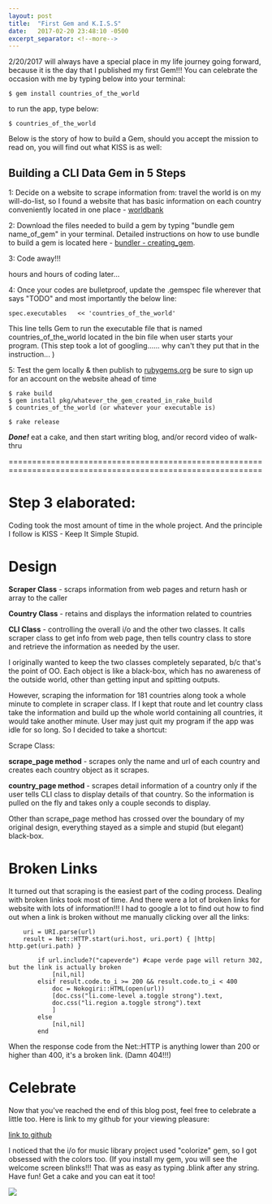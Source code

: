 ```yaml
---
layout: post
title:  "First Gem and K.I.S.S"
date:   2017-02-20 23:48:10 -0500
excerpt_separator: <!--more-->
---
```



2/20/2017 will always have a special place in my life journey going forward, because it is the day that I published my first Gem!!! <!--more-->You can celebrate the occasion with me by typing below into your terminal:

```
$ gem install countries_of_the_world
```

to run the app, type below:

```
$ countries_of_the_world
```

Below is the story of how to build a Gem, should you accept the mission to read on, you will find out what KISS is as well:

## **Building a CLI Data Gem in 5 Steps**

1: Decide on a website to scrape information from:  travel the world is on my will-do-list, so I found a website that has basic information on each country conveniently located in one place - [worldbank](http://www.worldbank.org/en/country)

2: Download the files needed to build a gem by typing "bundle gem name_of_gem" in your terminal. Detailed instructions on how to use bundle to build a gem is located here - [bundler - creating_gem](https://bundler.io/v1.13/guides/creating_gem).

3: Code away!!!

hours and hours of coding later...

4: Once your codes are bulletproof, update the .gemspec file wherever that says "TODO" and most importantly the below line:

```
spec.executables   << 'countries_of_the_world'
```
This line tells Gem to run the executable file that is named countries_of_the_world located in the bin file when user starts your program. (This step took a lot of googling...... why can't they put that in the instruction... )

5: Test the gem locally & then publish to [rubygems.org](https://rubygems.org/) be sure to sign up for an account on the website ahead of time

```
$ rake build
$ gem install pkg/whatever_the_gem_created_in_rake_build
$ countries_of_the_world (or whatever your executable is)

$ rake release
```

***Done!*** eat a cake, and then start writing blog, and/or record video of walk-thru

============================================================================================================

# **Step 3 elaborated:**


Coding took the most amount of time in the whole project. And the principle I follow is KISS - Keep It Simple Stupid.

# Design

**Scraper Class** - scraps information from web pages and return hash or array to the caller

**Country Class** - retains and displays the information related to countries

**CLI Class**  - controlling the overall i/o and the other two classes.  It calls scraper class to get info from web page, then tells country class to store and retrieve the information as needed by the user.

I originally wanted to keep the two classes completely separated, b/c that's the point of OO. Each object is like a black-box, which has no awareness of the outside world, other than getting input and spitting outputs.  

However, scraping the information for 181 countries along took a whole minute to complete in scraper class. If I kept that route and let country class take the information and build up the whole world containing all countries, it would take another minute. User may just quit my program if the app was idle for so long. So I decided to take a shortcut:

Scrape Class:

**scrape_page method** - scrapes only the name and url of each country and creates each country object as it scrapes.

**country_page method** - scrapes detail information of a country only if the user tells CLI class to display details of that country.  So the information is pulled on the fly and takes only a couple seconds to display.

Other than scrape_page method has crossed over the boundary of my original design, everything stayed as a simple and stupid (but elegant) black-box.

# Broken Links
It turned out that scraping is the easiest part of the coding process.  Dealing with broken links took most of time. And there were a lot of broken links for website with lots of information!!!  I had to google a lot to find out how to find out when a link is broken without me manually clicking over all the links:

```
    uri = URI.parse(url)
    result = Net::HTTP.start(uri.host, uri.port) { |http| http.get(uri.path) }

		if url.include?("capeverde") #cape verde page will return 302, but the link is actually broken
			[nil,nil]
		elsif result.code.to_i >= 200 && result.code.to_i < 400
			doc = Nokogiri::HTML(open(url))
			[doc.css("li.come-level a.toggle strong").text,
			doc.css("li.region a.toggle strong").text
			]
		else
			[nil,nil]
		end
```

When the response code from the Net::HTTP is anything lower than 200 or higher than 400, it's a broken link. (Damn 404!!!)

# Celebrate
Now that you've reached the end of this blog post, feel free to celebrate a little too.  Here is link to my github for your viewing pleasure:

[link to github](https://github.com/hannah11361/countries-of-the-world-cli-app)

I noticed that the i/o for music library project used "colorize" gem, so I got obsessed with the colors too. (If you install my gem, you will see the welcome screen blinks!!! That was as easy as typing .blink after any string. Have fun! Get a cake and you can eat it too!

![](http://i.imgur.com/ClbtwNy.png)
